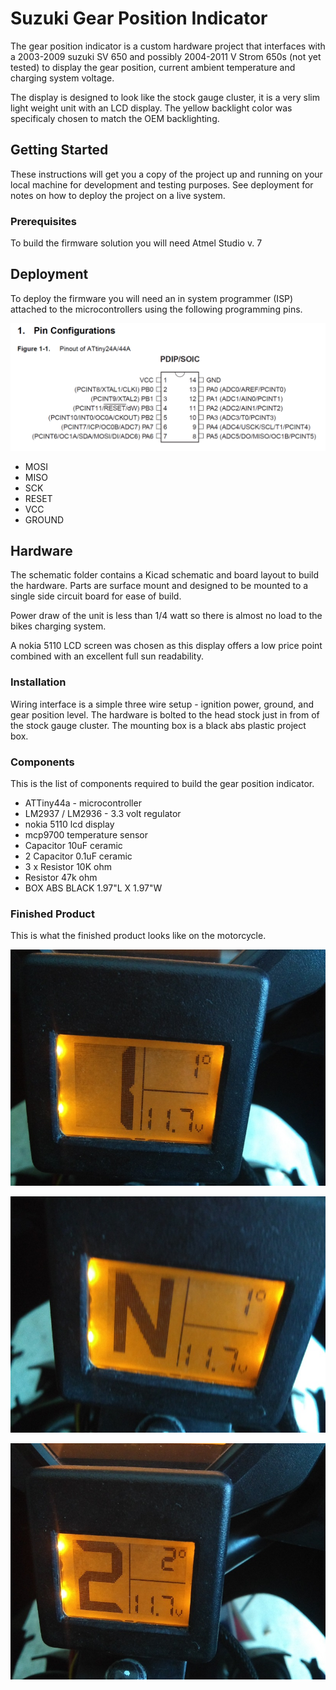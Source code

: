 # Suzuki Gear Position Indicator

The gear position indicator is a custom hardware project that interfaces with a 2003-2009 suzuki SV 650 and 
possibly 2004-2011 V Strom 650s (not yet tested) to display the gear position, current ambient temperature and charging system voltage.

The display is designed to look like the stock gauge cluster, it is a very slim light weight unit with an LCD display. The yellow backlight color was specificaly chosen to match the OEM backlighting. 

## Getting Started

These instructions will get you a copy of the project up and running on your local machine for development and testing purposes. See deployment for notes on how to deploy the project on a live system.

### Prerequisites

To build the firmware solution you will need Atmel Studio v. 7

## Deployment

To deploy the firmware you will need an in system programmer (ISP) attached to the microcontrollers using the following programming pins.

![alt text](https://raw.githubusercontent.com/RaysceneNS/SV-650-GearPositionIndicator/master/img/attinyx4.png)

* MOSI
* MISO
* SCK
* RESET
* VCC
* GROUND

## Hardware

The schematic folder contains a Kicad schematic and board layout to build the hardware. Parts are surface mount and designed to be mounted to a single side circuit board for ease of build.

Power draw of the unit is less than 1/4 watt so there is almost no load to the bikes charging system.

A nokia 5110 LCD screen was chosen as this display offers a low price point combined with an excellent full sun readability.

### Installation

Wiring interface is a simple three wire setup - ignition power, ground, and gear position level. The hardware is bolted to the head stock just in from of the stock gauge cluster. The mounting box is a black abs plastic project box.


### Components

This is the list of components required to build the gear position indicator.

  * ATTiny44a - microcontroller
  * LM2937 / LM2936 - 3.3 volt regulator
  * nokia 5110 lcd display
  * mcp9700 temperature sensor
  * Capacitor 10uF ceramic
  * 2 Capacitor 0.1uF ceramic
  * 3 x Resistor 10K ohm
  * Resistor 47k ohm
  * BOX ABS BLACK 1.97"L X 1.97"W
  
### Finished Product

This is what the finished product looks like on the motorcycle.

![alt text](https://github.com/RaysceneNS/SV-650-GearPositionIndicator/blob/master/img/screen%20first%20gear.jpg)

![alt text](https://github.com/RaysceneNS/SV-650-GearPositionIndicator/blob/master/img/screen%20neutral.jpg)

![alt text](https://github.com/RaysceneNS/SV-650-GearPositionIndicator/blob/master/img/screen%20second%20gear.jpg)
